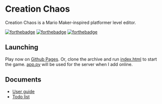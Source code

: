 # Creation Chaos

Creation Chaos is a Mario Maker-inspired platformer level editor.

[![forthebadge](https://forthebadge.com/images/badges/made-with-javascript.svg)](https://forthebadge.com)
[![forthebadge](https://forthebadge.com/images/badges/for-robots.svg)](https://forthebadge.com)
[![forthebadge](https://forthebadge.com/images/badges/not-a-bug-a-feature.svg)](https://forthebadge.com)

## Launching

Play now on [Github Pages](https://professordragon.github.io/creation-chaos/). Or, clone the archive and run [index.html](index.html) to start the game. [app.py](app.py) will be used for the server when I add online.

## Documents

- [User guide](GUIDE.md)
- [Todo list](TODO.md)

